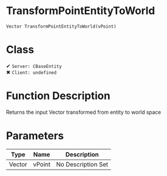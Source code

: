 # TransformPointEntityToWorld
```
Vector TransformPointEntityToWorld(vPoint)
```
# Class
✔ `Server: CBaseEntity`  
✖ `Client: undefined`  

# Function Description
Returns the input Vector transformed from entity to world space
# Parameters
Type|Name|Description
--|--|--
Vector|vPoint|No Description Set
